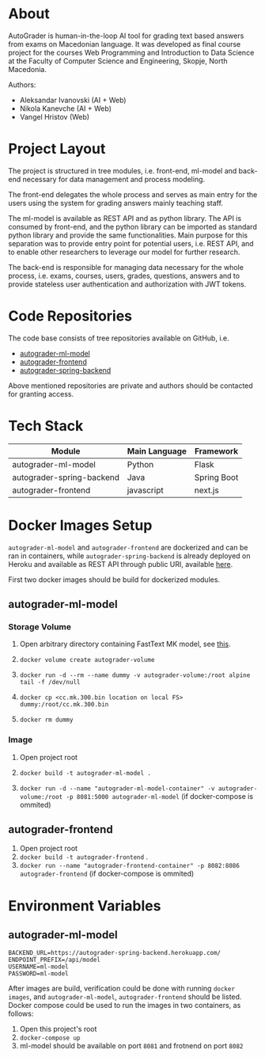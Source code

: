 # About

AutoGrader is human-in-the-loop AI tool for grading text based answers from exams on Macedonian language. It was developed as final course project for the courses Web Programming and Introduction to Data Science at the Faculty of Computer Science and Engineering, Skopje, North Macedonia.

Authors:

- Aleksandar Ivanovski (AI + Web)
- Nikola Kanevche (AI + Web)
- Vangel Hristov (Web)

# Project Layout

The project is structured in tree modules, i.e. front-end, ml-model and back-end necessary for data management and process modeling.

The front-end delegates the whole process and serves as main entry for the users using the system for grading answers mainly teaching staff.

The ml-model is available as REST API and as python library. The API is consumed by front-end, and the python library can be imported as standard python library and provide the same functionalities. Main purpose for this separation was to provide entry point for potential users, i.e. REST API, and to enable other researchers to leverage our model for further research.

The back-end is responsible for managing data necessary for the whole process, i.e. exams, courses, users, grades, questions, answers and to provide stateless user authentication and authorization with JWT tokens.

# Code Repositories

The code base consists of tree repositories available on GitHub, i.e.

- [autograder-ml-model](https://github.com/Aleksandar1932/autograder-ml-model)
- [autograder-frontend](https://github.com/Aleksandar1932/autograder-frontend)
- [autograder-spring-backend](https://github.com/Aleksandar1932/autograder-spring-backend)

Above mentioned repositories are private and authors should be contacted for granting access.

# Tech Stack

| Module                    | Main Language | Framework   |
| ------------------------- | ------------- | ----------- |
| autograder-ml-model       | Python        | Flask       |
| autograder-spring-backend | Java          | Spring Boot |
| autograder-frontend       | javascript    | next.js     |

# Docker Images Setup

`autograder-ml-model` and `autograder-frontend` are dockerized and can be ran in containers, while `autograder-spring-backend` is already deployed on Heroku and available as REST API through public URI, available [here](https://autograder-spring-backend.herokuapp.com/).

First two docker images should be build for dockerized modules.

## autograder-ml-model

### Storage Volume

1. Open arbitrary directory containing FastText MK model, see [this](https://dl.fbaipublicfiles.com/fasttext/vectors-crawl/cc.mk.300.bin.gz).

2. `docker volume create autograder-volume`

3. `docker run -d --rm --name dummy -v autograder-volume:/root alpine tail -f /dev/null`

4. `docker cp <cc.mk.300.bin location on local FS> dummy:/root/cc.mk.300.bin`

5. `docker rm dummy`

### Image

1. Open project root

2. `docker build -t autograder-ml-model .`

3. `docker run -d --name "autograder-ml-model-container" -v autograder-volume:/root -p 8081:5000 autograder-ml-model` (if docker-compose is ommited)

## autograder-frontend

1. Open project root
2. `docker build -t autograder-frontend` .
3. `docker run --name "autograder-frontend-container" -p 8082:8086 autograder-frontend` (if docker-compose is ommited)

# Environment Variables

## autograder-ml-model

    BACKEND_URL=https://autograder-spring-backend.herokuapp.com/
    ENDPOINT_PREFIX=/api/model
    USERNAME=ml-model
    PASSWORD=ml-model

After images are build, verification could be done with running `docker images`, and `autograder-ml-model`, `autograder-frontend` should be listed. Docker compose could be used to run the images in two containers, as follows:

1. Open this project's root
2. `docker-compose up`
3. ml-model should be available on port `8081` and frotnend on port `8082`
